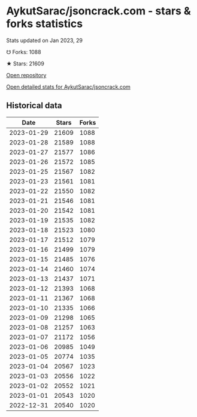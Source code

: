 # AykutSarac/jsoncrack.com - stars & forks statistics

Stats updated on Jan 2023, 29

☋ Forks: 1088

★ Stars: 21609

[Open repository](https://github.com/AykutSarac/jsoncrack.com)

[Open detailed stats for AykutSarac/jsoncrack.com](https://reviewgithub.com/rep/AykutSarac/jsoncrack.com)

## Historical data
| Date | Stars | Forks |
|------|-------|-------|
| 2023-01-29 | 21609 | 1088 | 
| 2023-01-28 | 21589 | 1088 | 
| 2023-01-27 | 21577 | 1086 | 
| 2023-01-26 | 21572 | 1085 | 
| 2023-01-25 | 21567 | 1082 | 
| 2023-01-23 | 21561 | 1081 | 
| 2023-01-22 | 21550 | 1082 | 
| 2023-01-21 | 21546 | 1081 | 
| 2023-01-20 | 21542 | 1081 | 
| 2023-01-19 | 21535 | 1082 | 
| 2023-01-18 | 21523 | 1080 | 
| 2023-01-17 | 21512 | 1079 | 
| 2023-01-16 | 21499 | 1079 | 
| 2023-01-15 | 21485 | 1076 | 
| 2023-01-14 | 21460 | 1074 | 
| 2023-01-13 | 21437 | 1071 | 
| 2023-01-12 | 21393 | 1068 | 
| 2023-01-11 | 21367 | 1068 | 
| 2023-01-10 | 21335 | 1066 | 
| 2023-01-09 | 21298 | 1065 | 
| 2023-01-08 | 21257 | 1063 | 
| 2023-01-07 | 21172 | 1056 | 
| 2023-01-06 | 20985 | 1049 | 
| 2023-01-05 | 20774 | 1035 | 
| 2023-01-04 | 20567 | 1023 | 
| 2023-01-03 | 20556 | 1022 | 
| 2023-01-02 | 20552 | 1021 | 
| 2023-01-01 | 20543 | 1020 | 
| 2022-12-31 | 20540 | 1020 | 

